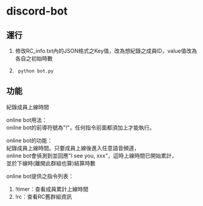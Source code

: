 # discord-bot
## 運行
1. 修改RC_info.txt內的JSON格式之Key值，改為想紀錄之成員ID，value值改為各自之初始時數  
2.		python bot.py

## 功能
紀錄成員上線時間

online bot用法：  
onilne bot的前導符號為"!"，任何指令前面都須加上才能執行。

online bot的功能：  
紀錄成員上線時間。只要成員上線後進入任意語音頻道，  
online bot會偵測到並回應"I see you, xxx"，這時上線時間已開始累計，  
並於下線時(離開此群組也算)結算時數

online bot提供之指令列表：
1. !timer：查看成員累計上線時間
2. !rc：查看RC舊群組資訊
